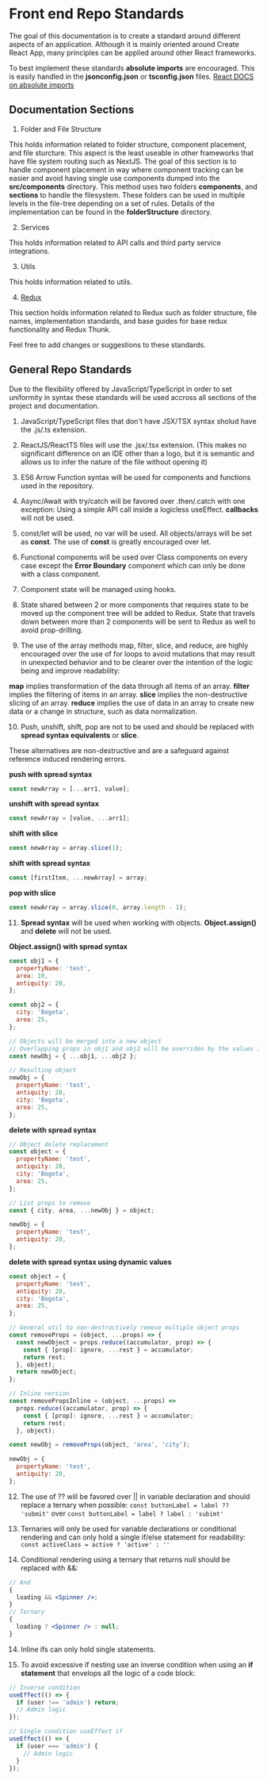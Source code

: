 # Front end Repo Standards

The goal of this documentation is to create a standard around different aspects of an application. Although it is mainly oriented around Create React App, many principles can be applied around other React frameworks.

To best implement these standards **absolute imports** are encouraged. This is easily handled in the **jsonconfig.json** or **tsconfig.json** files. [React DOCS on absolute imports](https://create-react-app.dev/docs/importing-a-component/#absolute-imports)

## Documentation Sections

1. Folder and File Structure

This holds information related to folder structure, component placement, and file sturcture. This aspect is the least useable in other frameworks that have file system routing such as NextJS. The goal of this section is to handle component placement in way where component tracking can be easier and avoid having single use components dumped into the **src/components** directory. This method uses two folders **components**, and **sections** to handle the filesystem. These folders can be used in multiple levels in the file-tree depending on a set of rules. Details of the implementation can be found in the **folderStructure** directory.

2. Services

This holds information related to API calls and third party service integrations.

3. Utils

This holds information related to utils.

4. [Redux](./redux/redux-general.md)

This section holds information related to Redux such as folder structure, file names, implementation standards, and base guides for base redux functionality and Redux Thunk.

Feel free to add changes or suggestions to these standards.

## General Repo Standards

Due to the flexibility offered by JavaScript/TypeScript in order to set uniformity in syntax these standards will be used accross all sections of the project and documentation.

1. JavaScript/TypeScript files that don't have JSX/TSX syntax sholud have the .js/.ts extension.

2. ReactJS/ReactTS files will use the .jsx/.tsx extension. (This makes no significant difference on an IDE other than a logo, but it is semantic and allows us to infer the nature of the file without opening it)

3. ES6 Arrow Function syntax will be used for components and functions used in the repository.

4. Async/Await with try/catch will be favored over .then/.catch with one exception: Using a simple API call inside a logicless useEffect. **callbacks** will not be used.

5. const/let will be used, no var will be used. All objects/arrays will be set as **const**. The use of **const** is greatly encouraged over let.

6. Functional components will be used over Class components on every case except the **Error Boundary** component which can only be done with a class component.

7. Component state will be managed using hooks.

8. State shared between 2 or more components that requires state to be moved up the component tree will be added to Redux. State that travels down between more than 2 components will be sent to Redux as well to avoid prop-drilling.

9. The use of the array methods map, filter, slice, and reduce, are highly encouraged over the use of for loops to avoid mutations that may result in unexpected behavior and to be clearer over the intention of the logic being and improve readability:

**map** implies transformation of the data through all items of an array. **filter** implies the filtering of items in an array. **slice** implies the non-destructive slicing of an array. **reduce** implies the use of data in an array to create new data or a change in structure, such as data normalization.

10. Push, unshift, shift, pop are not to be used and should be replaced with **spread syntax equivalents** or **slice**.

These alternatives are non-destructive and are a safeguard against reference induced rendering errors.

**push with spread syntax**

```javascript
const newArray = [...arr1, value];
```

**unshift with spread syntax**

```javascript
const newArray = [value, ...arr1];
```

**shift with slice**

```javascript
const newArray = array.slice(1);
```

**shift with spread syntax**

```javascript
const [firstItem, ...newArray] = array;
```

**pop with slice**

```javascript
const newArray = array.slice(0, array.length - 1);
```

11. **Spread syntax** will be used when working with objects. **Object.assign()** and **delete** will not be used.

**Object.assign() with spread syntax**

```javascript
const obj1 = {
  propertyName: 'test',
  area: 10,
  antiquity: 20,
};

const obj2 = {
  city: 'Bogota',
  area: 25,
};

// Objects will be merged into a new object
// Overlapping props in obj1 and obj2 will be overriden by the values in obj2
const newObj = { ...obj1, ...obj2 };

// Resulting object
newObj = {
  propertyName: 'test',
  antiquity: 20,
  city: 'Bogota',
  area: 25,
};
```

**delete with spread syntax**

```javascript
// Object delete replacement
const object = {
  propertyName: 'test',
  antiquity: 20,
  city: 'Bogota',
  area: 25,
};

// List props to remove
const { city, area, ...newObj } = object;

newObj = {
  propertyName: 'test',
  antiquity: 20,
};
```

**delete with spread syntax using dynamic values**

```javascript
const object = {
  propertyName: 'test',
  antiquity: 20,
  city: 'Bogota',
  area: 25,
};

// General util to non-destructively remove multiple object props
const removeProps = (object, ...props) => {
  const newObject = props.reduce((accumulator, prop) => {
    const { [prop]: ignore, ...rest } = accumulator;
    return rest;
  }, object);
  return newObject;
};

// Inline version
const removePropsInline = (object, ...props) =>
  props.reduce((accumulator, prop) => {
    const { [prop]: ignore, ...rest } = accumulator;
    return rest;
  }, object);

const newObj = removeProps(object, 'area', 'city');

newObj = {
  propertyName: 'test',
  antiquity: 20,
};
```

12. The use of ?? will be favored over || in variable declaration and should replace a ternary when possible: `const buttonLabel = label ?? 'submit'` over `const buttonLabel = label ? label : 'subimt'`

13. Ternaries will only be used for variable declarations or conditional rendering and can only hold a single if/else statement for readability: `const activeClass = active ? 'active' : ''`
14. Conditional rendering using a ternary that returns null should be replaced with &&:

```jsx
// And
{
  loading && <Spinner />;
}
// Ternary
{
  loading ? <Spinner /> : null;
}
```

14. Inline ifs can only hold single statements.

15. To avoid excessive if nesting use an inverse condition when using an **if statement** that envelops all the logic of a code block:

```javascript
// Inverse condition
useEffect(() => {
  if (user !== 'admin') return;
  // Admin logic
});

// Single condition useEffect if
useEffect(() => {
  if (user === 'admin') {
    // Admin logic
  }
});
```
